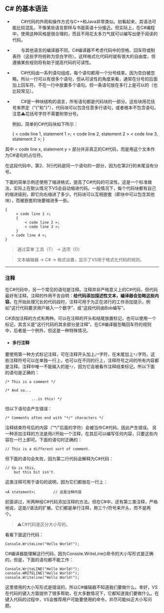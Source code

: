 
## C# 的基本语法

* &emsp;&emsp;C#代码的外观和操作方式与C++和Java非常类似。初看起来，其语法可能比较混乱，不像某些语言那样与书面英语十分接近。但实际上，在C#编程中，使用这种风格是很合理的，而且不用花太多力气就可以编写出便于阅读的代码。

* &emsp;&emsp;与其他语言的编译器不同，C#编译器不考虑代码中的空格、回车符或制表符（这些字符统称为空白字符）。这样格式化代码时就有很大的自由度，但遵循某些规则将有助于提高代码的可读性。

* &emsp;&emsp;C#代码由一系列语句组成，每个语句都用一个分号结束。因为空白被忽略，所以一行可以有很多个语句，但从可读性的角度来看，通常在分号的后面加上回车符，不在一行中放置多个语句。但一条语句放在多行上是可以的（也比较常见）。

* &emsp;&emsp;C#是一种块结构的语言，所有语句都是代码块的一部分。这些块用花括号来界定（“{”和"}"），代码块可以包含任意多行语句，或者根本不包含语句。注意⚠️花括号字符不需要附带分号。


    例如，简单的C#代码块如下所示：

    {
        < code line 1, statement 1 >;
        < code line 2, statement 2 >
            < code line 3, statement 2 >;
    }


其中 < code line x, statement y > 部分并非真正的C#代码，而是用这个文本作为C#语句的占位符。

在这段代码中，第2、3行代码是同一个语句的一部分，因为在第2行的末尾没有分号。



下面的简单示例还使用了缩进格式，提高了C#代码的可读性。这是一个标准做法，实际上在默认情况下VS会自动缩进代码。一般情况下，每个代码块都有自己的缩进级别，即它向右缩进了多少。代码块可以互相嵌套（即块中可以包含其他块），而被嵌套的块要缩进多一些。


    {
         < code line 1 >;
         {
             < code line 2 >;
             < code line 3 >;
         }
       < code line 4 >;
    }



>通过菜单 工具（T） -> 选项（O）

>文本编辑器 -> C# -> 格式设置，显示了VS用于格式化代码的规则。


---


### 注释


在C#代码中，另一个常见的语句是注释。注释并非严格意义上的C#代码，但代码最好有注释。注释的作用不言自明：**给代码添加描述性文本，编译器会忽略这些内容**。在开始处理冗长的代码段时，注释可用于为正在进行的工作添加提示，例如“这行代码要求用户输入一个数字”，或“这段代码由Bob编写”。


C#添加注释的方式有两种。可以在注释的开头和结尾放置标记，也可以使用一个标记，其含义是“这行代码的其余部分是注释”。在C#编译器忽略回车符的规则中，后者是一个例外，但这是一种特殊情况。

* #### 多行注释
要使用第一种方式标记注释，可在注释开头加上`/*`字符，在末尾加上`*/`字符。这些注释符号可以在单独一行上，也可以在不同的行上，注释符号之间的所有内容都是注释。注释中唯一不能输入的是`*/`，因为它会被看作注释结束标记。所以下面的语句是正确的：


    /* This is a comment */

    /* And so...

                ...is this! */

但以下语句会产生错误：

    /* Comments often end with "*/" characters */

注释结束符号后的内容（"*/"后面的字符）会被当作C#代码，因此产生错误。
另一种添加注释的方法是用//开始一个注释，在其后可以编写任何内容，只要这些内容在一行上即可。下面的语句时正确的：

    // This is a different sort of comment.

但下面的语句会失败，因为第二行代码会解释为C#代码：

    // So is this,
        but this bit isn't.

这类注释可用于语句的说明，因为它们都放在一行上：

    <A statement>;        // 这是注释内容

前面讲过，🈶️两种给C#代码添加注释的方法。但在C#中，还有第三类注释，严格地说，这是//语法的扩展。它们都是单行注释，用三个/符号来开头，而不是两个。


> ⚠️C#代码是区分大小写的。

看看下面这行代码：

    Console.WriteLine("Hello World!");

C#编译器能理解这行代码，因为Console.WriteLine()命令的大小写形式是正确的。但是，下面的语句都不能工作：

    Console.WriteLINE("Hello World!");
    console.WRITELINE("Hello World!");
    console.Writeline("Hello World!");

这里使用的大小写形式是错误的，所以C#编辑器不知道我们要做什么。幸好，VS在代码的键入方面提供了很多帮助，在大多数情况下，它都知道我们要做什么。在键入代码的过程中，VS会推荐用户可能要使用的命令，并尽可能纠正大小写问题。




